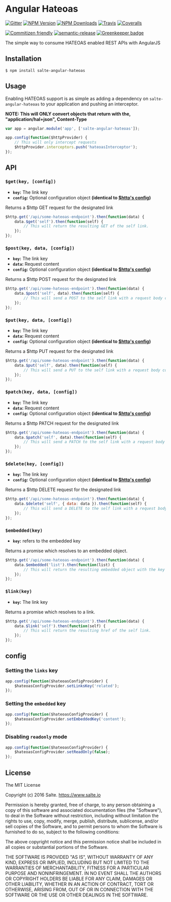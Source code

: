 # Angular Hateoas

[![Gitter](https://badges.gitter.im/salte-io/salte-angular-hateoas.svg)](https://gitter.im/salte-io/salte-angular-hateoas?utm_source=badge&utm_medium=badge&utm_campaign=pr-badge)
[![NPM Version][npm-version-image]][npm-url]
[![NPM Downloads][npm-downloads-image]][npm-url]
[![Travis][travis-ci-image]][travis-ci-url]
[![Coveralls][coveralls-image]][coveralls-url]

[![Commitizen friendly][commitizen-image]][commitizen-url]
[![semantic-release][semantic-release-image]][semantic-release-url]
[![Greenkeeper badge][greenkeeper-image]][greenkeeper-url]

The simple way to consume HATEOAS enabled REST APIs with AngularJS

## Installation

```
$ npm install salte-angular-hateoas
```

## Usage
Enabling HATEOAS support is as simple as adding a dependency on `salte-angular-hateoas` to your application and pushing an interceptor.

**NOTE: This will ONLY convert objects that return with the, "application/hal+json", Content-Type**
```javascript
var app = angular.module('app', ['salte-angular-hateoas']);

app.config(function($httpProvider) {
    // This will only intercept requests
    $httpProvider.interceptors.push('hateoasInterceptor');
});
```

## API
### `$get(key, [config])`
- **`key`:** The link key
- **`config`:** Optional configuration object **(identical to [$http's config][http-config])**

Returns a $http GET request for the designated link
```javascript
$http.get('/api/some-hateoas-endpoint').then(function(data) {
    data.$get('self').then(function(self) {
        // This will return the resulting GET of the self link.
    });
});
```
### `$post(key, data, [config])`
- **`key`:** The link key
- **`data`:** Request content
- **`config`:** Optional configuration object **(identical to [$http's config][http-config])**

Returns a $http POST request for the designated link
```javascript
$http.get('/api/some-hateoas-endpoint').then(function(data) {
    data.$post('self', data).then(function(self) {
        // This will send a POST to the self link with a request body containing the data object.
    });
});
```
### `$put(key, data, [config])`
- **`key`:** The link key
- **`data`:** Request content
- **`config`:** Optional configuration object **(identical to [$http's config][http-config])**

Returns a $http PUT request for the designated link
```javascript
$http.get('/api/some-hateoas-endpoint').then(function(data) {
    data.$put('self', data).then(function(self) {
        // This will send a PUT to the self link with a request body containing the data object.
    });
});
```
### `$patch(key, data, [config])`
- **`key`:** The link key
- **`data`:** Request content
- **`config`:** Optional configuration object **(identical to [$http's config][http-config])**

Returns a $http PATCH request for the designated link
```javascript
$http.get('/api/some-hateoas-endpoint').then(function(data) {
    data.$patch('self', data).then(function(self) {
        // This will send a PATCH to the self link with a request body containing the data object.
    });
});
```
### `$delete(key, [config])`
- **`key`:** The link key
- **`config`:** Optional configuration object **(identical to [$http's config][http-config])**

Returns a $http DELETE request for the designated link
```javascript
$http.get('/api/some-hateoas-endpoint').then(function(data) {
    data.$delete('self', { data: data }).then(function(self) {
        // This will send a DELETE to the self link with a request body containing the data object.
    });
});
```
### `$embedded(key)`
- **`key`:** refers to the embedded key

Returns a promise which resolves to an embedded object.
```javascript
$http.get('/api/some-hateoas-endpoint').then(function(data) {
    data.$embedded('list').then(function(list) {
        // This will return the resulting embedded object with the key list.
    });
});
```
### `$link(key)`
- **`key`:** The link key

Returns a promise which resolves to a link.
```javascript
$http.get('/api/some-hateoas-endpoint').then(function(data) {
    data.$link('self').then(function(self) {
        // This will return the resulting href of the self link.
    });
});
```

## config

### Setting the `links` key
```javascript
app.config(function($hateoasConfigProvider) {
    $hateoasConfigProvider.setLinksKey('related');
});
```
### Setting the `embedded` key
```javascript
app.config(function($hateoasConfigProvider) {
    $hateoasConfigProvider.setEmbeddedKey('content');
});
```
### Disabling `readonly` mode
```javascript
app.config(function($hateoasConfigProvider) {
    $hateoasConfigProvider.setReadOnly(false);
});
```

## License

The MIT License

Copyright (c) 2016 Salte. https://www.salte.io

Permission is hereby granted, free of charge, to any person obtaining a copy
of this software and associated documentation files (the "Software"), to deal
in the Software without restriction, including without limitation the rights
to use, copy, modify, merge, publish, distribute, sublicense, and/or sell
copies of the Software, and to permit persons to whom the Software is
furnished to do so, subject to the following conditions:

The above copyright notice and this permission notice shall be included in
all copies or substantial portions of the Software.

THE SOFTWARE IS PROVIDED "AS IS", WITHOUT WARRANTY OF ANY KIND, EXPRESS OR
IMPLIED, INCLUDING BUT NOT LIMITED TO THE WARRANTIES OF MERCHANTABILITY,
FITNESS FOR A PARTICULAR PURPOSE AND NONINFRINGEMENT. IN NO EVENT SHALL THE
AUTHORS OR COPYRIGHT HOLDERS BE LIABLE FOR ANY CLAIM, DAMAGES OR OTHER
LIABILITY, WHETHER IN AN ACTION OF CONTRACT, TORT OR OTHERWISE, ARISING FROM,
OUT OF OR IN CONNECTION WITH THE SOFTWARE OR THE USE OR OTHER DEALINGS IN
THE SOFTWARE.

[npm-version-image]: http://img.shields.io/npm/v/salte-angular-hateoas.svg?style=flat
[npm-downloads-image]: http://img.shields.io/npm/dm/salte-angular-hateoas.svg?style=flat
[npm-url]: https://npmjs.org/package/salte-angular-hateoas

[travis-ci-image]: https://img.shields.io/travis/salte-io/salte-angular-hateoas/master.svg?style=flat
[travis-ci-url]: https://travis-ci.org/salte-io/salte-angular-hateoas

[coveralls-image]: https://img.shields.io/coveralls/salte-io/salte-angular-hateoas/master.svg
[coveralls-url]: https://coveralls.io/github/salte-io/salte-angular-hateoas

[commitizen-image]: https://img.shields.io/badge/commitizen-friendly-brightgreen.svg
[commitizen-url]: http://commitizen.github.io/cz-cli/

[semantic-release-url]: https://github.com/semantic-release/semantic-release
[semantic-release-image]: https://img.shields.io/badge/%20%20%F0%9F%93%A6%F0%9F%9A%80-semantic--release-e10079.svg

[greenkeeper-url]: https://greenkeeper.io
[greenkeeper-image]: https://badges.greenkeeper.io/salte-io/salte-angular-hateoas.svg

[http-config]: https://docs.angularjs.org/api/ng/service/$http
